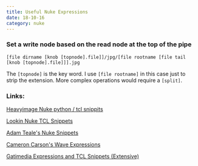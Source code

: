 ```yaml
---
title: Useful Nuke Expressions
date: 18-10-16
category: nuke
---
```


### Set a write node based on the read node at the top of the pipe
```
[file dirname [knob [topnode].file]]/jpg/[file rootname [file tail [knob [topnode].file]]].jpg
```
The `[topnode]` is the key word. I use `[file rootname]` in this case just to strip the extension. More complex operations would require a `[split]`.

### Links:
[Heavyimage Nuke python / tcl snippits](http://kb.heavyimage.com/notes/nuke/python/snippits/software/tutorial/vfx/nuke)

[Lookin Nuke TCL Snippets](http://www.lookinvfx.com/nuke-tcl-snippets/)

[Adam Teale's Nuke Snippets](http://adamteale.com/some-nuke-python-snippets/)

[Cameron Carson's Wave Expressions](https://www.cameroncarson.com/nuke-wave-expressions/)

[Gatimedia Expressions and TCL Snippets (Extensive)](https://www.gatimedia.co.uk/expressions)